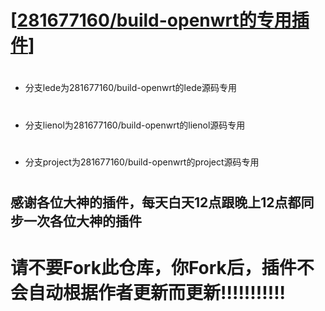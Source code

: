 # [[281677160/build-openwrt的专用插件](https://github.com/281677160/build-openwrt.git)]

#
- 分支lede为281677160/build-openwrt的lede源码专用

#
- 分支lienol为281677160/build-openwrt的lienol源码专用

#
- 分支project为281677160/build-openwrt的project源码专用

#
#
## 感谢各位大神的插件，每天白天12点跟晚上12点都同步一次各位大神的插件
#
# 请不要Fork此仓库，你Fork后，插件不会自动根据作者更新而更新!!!!!!!!!!!
